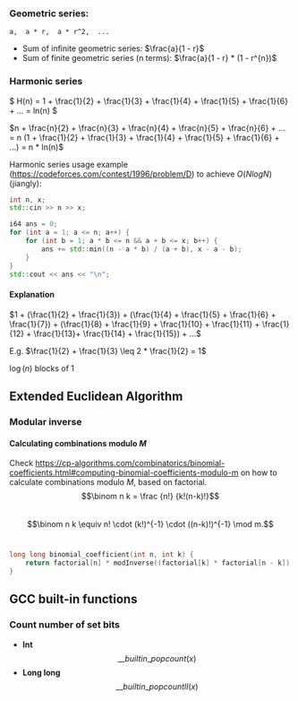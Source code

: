 ### Geometric series:
```
a,  a * r,  a * r^2,  ...
```

- Sum of infinite geometric series: $\frac{a}{1 - r}$
- Sum of finite geometric series (n terms): $\frac{a}{1 - r} * (1 - r^{n})$


### Harmonic series

$ H(n) = 1 + \frac{1}{2} + \frac{1}{3} + \frac{1}{4} + \frac{1}{5} + \frac{1}{6} + ... = ln(n) $

$n + \frac{n}{2} + \frac{n}{3} + \frac{n}{4} + \frac{n}{5} + \frac{n}{6} + ... = n (1 + \frac{1}{2} + \frac{1}{3} + \frac{1}{4} + \frac{1}{5} + \frac{1}{6} + ...) = n * ln(n)$


Harmonic series usage example (https://codeforces.com/contest/1996/problem/D) to achieve $O(N logN)$ (jiangly): 

```cpp
int n, x;
std::cin >> n >> x;

i64 ans = 0;
for (int a = 1; a <= n; a++) {
    for (int b = 1; a * b <= n && a + b <= x; b++) {
        ans += std::min((n - a * b) / (a + b), x - a - b);
    }
}
std::cout << ans << "\n";
```

#### Explanation

$1 + (\frac{1}{2} + \frac{1}{3}) + (\frac{1}{4} + \frac{1}{5} + \frac{1}{6} + \frac{1}{7}) + (\frac{1}{8} + \frac{1}{9} + \frac{1}{10} + \frac{1}{11} + \frac{1}{12} + \frac{1}{13}+ \frac{1}{14} + \frac{1}{15}) + ...$

E.g. $\frac{1}{2} + \frac{1}{3} \leq 2 * \frac{1}{2} = 1$

$\log{(n)}$ blocks of 1



## Extended Euclidean Algorithm

### Modular inverse

#### Calculating combinations modulo $M$
Check https://cp-algorithms.com/combinatorics/binomial-coefficients.html#computing-binomial-coefficients-modulo-m on how to calculate combinations modulo $M$, based on factorial.
 
$$\binom n k = \frac {n!} {k!(n-k)!}$$ 
 
$$\binom n k \equiv n! \cdot (k!)^{-1} \cdot ((n-k)!)^{-1} \mod m.$$ 
```cpp
long long binomial_coefficient(int n, int k) {
    return factorial[n] * modInverse((factorial[k] * factorial[n - k]) % m, m) % m;
}
```


## GCC built-in functions
### Count number of set bits
- **Int** $$\_\_builtin\_popcount(x)$$
- **Long long** $$\_\_builtin\_popcountll(x)$$
